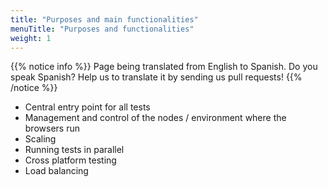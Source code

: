 ```yaml
---
title: "Purposes and main functionalities"
menuTitle: "Purposes and functionalities"
weight: 1
---
```


{{% notice info %}}
<i class="fas fa-language"></i> Page being translated from 
English to Spanish. Do you speak Spanish? Help us to translate
it by sending us pull requests!
{{% /notice %}}

* Central entry point for all tests
* Management and control of the nodes / environment where the browsers run
* Scaling
* Running tests in parallel
* Cross platform testing
* Load balancing
